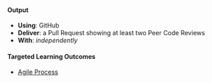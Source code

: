 #### Output
- **Using**: GitHub
- **Deliver**: a Pull Request showing at least two Peer Code Reviews
- **With**: *independently*

#### Targeted Learning Outcomes
- [Agile Process](https://github.com/andela/learningmap/tree/master/Phase-C/Entry-level%20Developer/Curriculum/21%20-%20Agile%20Process)
